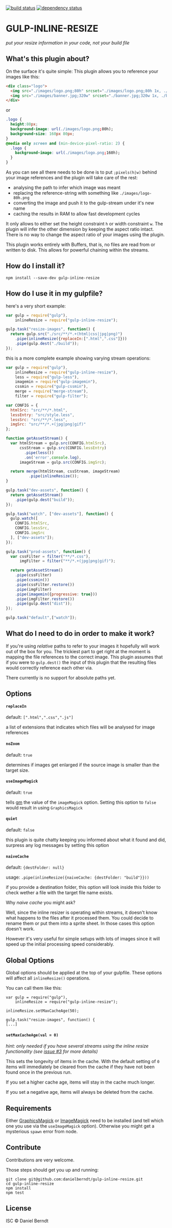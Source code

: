 [![build status](https://img.shields.io/travis/danielberndt/gulp-inline-resize.svg?style=flat-square)](https://travis-ci.org/danielberndt/gulp-inline-resize)
[![dependency status](https://img.shields.io/david/danielberndt/gulp-inline-resize.svg?style=flat-square)](https://david-dm.org/danielberndt/gulp-inline-resize)

# GULP-INLINE-RESIZE

_put your resize information in your code, not your build file_

## What's this plugin about?

On the surface it's quite simple: This plugin allows you to reference your images like this:

```html
<div class="logo">
  <img src="./images/logo.png;80h" srcset="./images/logo.png;80h 1x, ./images/logo.png;160h 2x" alt="logo">
  <img src="./images/banner.jpg;320w" srcset="./banner.jpg;320w 1x, ./banner.jpg;640w 2x" alt="banner">
</div>
```

or

```css
.logo {
  height:80px;
  background-image: url(./images/logo.png;80h);
  background-size: 160px 80px;
}
@media only screen and (min-device-pixel-ratio: 2) {
  .logo {
    background-image: url(./images/logo.png;160h);
  }
}
```

As you can see all there needs to be done is to put `;pixels(h|w)` behind your image references and the plugin will take care of the rest:

* analysing the path to infer which image was meant
* replacing the reference-string with something like `./images/logo-80h.png`
* converting the image and push it to the gulp-stream under it's new name
* caching the results in RAM to allow fast development cycles

It only allows to either set the height constraint `h` or width constraint `w`. The plugin will infer the other dimension by keeping the aspect ratio intact. There is no way to change the aspect ratio of your images using the plugin.

This plugin works entirely with Buffers, that is, no files are read from or written to disk. This allows for powerful chaining within the streams.

## How do I install it?

`npm install --save-dev gulp-inline-resize`

## How do I use it in my gulpfile?

here's a very short example:

```js
var gulp = require("gulp"),
    inlineResize = require("gulp-inline-resize");

gulp.task("resize-images", function() {
  return gulp.src("./src/**/*.+(html|css|jpg|png)")
    .pipe(inlineResize({replaceIn:[".html",".css"]}))
    .pipe(gulp.dest("./build"));
});

```

this is a more complete example showing varying stream operations:

```js
var gulp = require("gulp"),
    inlineResize = require("gulp-inline-resize"),
    less = require("gulp-less"),
    imagemin = require("gulp-imagemin"),
    cssmin = require("gulp-cssmin"),
    merge = require("merge-stream"),
    filter = require("gulp-filter");

var CONFIG = {
  htmlSrc: "src/**/*.html",
  lessEntry: "src/style.less",
  lessSrc: "src/**/*.less",
  imgSrc: "src/**/*.+(jpg|png|gif)"
};

function getAssetStream() {
  var htmlStream = gulp.src(CONFIG.htmlSrc),
      cssStream = gulp.src(CONFIG.lessEntry)
        .pipe(less())
        .on('error',console.log),
      imageStream = gulp.src(CONFIG.imgSrc);

  return merge(htmlStream, cssStream, imageStream)
          .pipe(inlineResize());
}

gulp.task("dev-assets", function() {
  return getAssetStream()
    .pipe(gulp.dest("build"));
});

gulp.task("watch", ["dev-assets"], function() {
  gulp.watch([
    CONFIG.htmlSrc,
    CONFIG.lessSrc,
    CONFIG.imgSrc
  ], ["dev-assets"]);
});

gulp.task("prod-assets", function() {
  var cssFilter = filter("**/*.css"),
      imgFilter = filter("**/*.+(jpg|png|gif)");

  return getAssetStream()
    .pipe(cssFilter)
    .pipe(cssmin())
    .pipe(cssFilter.restore())
    .pipe(imgFilter)
    .pipe(imagemin({progressive: true}))
    .pipe(imgFilter.restore())
    .pipe(gulp.dest("dist"));
});

gulp.task("default",["watch"]);
```

## What do I need to do in order to make it work?

If you're using _relative_ paths to refer to your images it hopefully will work out of the box for you. The trickiest part to get right at the moment is mapping the file references to the correct image. This plugin assumes that if you were to `gulp.dest()` the input of this plugin that the resulting files would correctly reference each other via.

There currently is no support for absolute paths yet.

## Options

#### `replaceIn`

default: `[".html",".css",".js"]`

a list of extensions that indicates which files will be analysed for image references

#### `noZoom`

default: `true`

determines if images get enlarged if the source image is smaller than the target size.

#### `useImageMagick`

default: `true`

tells [gm](https://github.com/aheckmann/gm) the value of the `imageMagick` option. Setting this option to `false` would result in using `GraphicsMagick`

#### `quiet`

default: `false`

this plugin is quite chatty keeping you informed about what it found and did, surpress any log messages by setting this option

#### `naiveCache`

default: `{destFolder: null}`

usage: `.pipe(inlineResize({naiveCache: {destFolder: "build"}}))`

if you provide a destination folder, this option will look inside this folder to check wether a file with the target file name exists.

Why *naive cache* you might ask?

Well, since the inline resizer is operating within streams, it doesn't know what happens to the files after it processed them. You could decide to rename them or put them into a sprite sheet. In those cases this option doesn't work.

However it's very useful for simple setups with lots of images since it will speed up the initial processing speed considerably.


## Global Options

Global options should be applied at the top of your gulpfile. These options will affect all `inlineResize()` operations.

You can call them like this:

```
var gulp = require("gulp"),
    inlineResize = require("gulp-inline-resize");

inlineResize.setMaxCacheAge(50);

gulp.task("resize-images", function() {
[...]

```


#### `setMaxCacheAge(val = 0)`

*hint: only needed if you have several streams using the inline resize functionality (see [issue #3](/../../issues/3) for more details)*

This sets the longevity of items in the cache.
With the default setting of `0` items will immediately be cleared from the cache if they have not been found once in the previous run.

If you set a higher cache age, items will stay in the cache much longer.

If you set a negative age, items will always be deleted from the cache.


## Requirements

Either [GraphicsMagick](http://www.graphicsmagick.org/) or [ImageMagick](http://www.imagemagick.org/) need to be installed (and tell which one you use via the `useImageMagick` option). Otherwise you might get a mysterious `spawn` error from node.

## Contribute

Contributions are very welcome.

Those steps should get you up and running:

```
git clone git@github.com:danielberndt/gulp-inline-resize.git
cd gulp-inline-resize
npm install
npm test
```

## License

ISC © Daniel Berndt